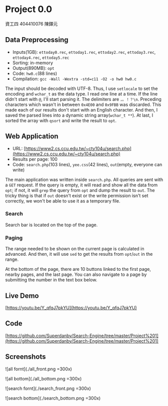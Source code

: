 # Project 0.0
資工四 404410076 陳鐸元

## Data Preprocessing

-	Inputs(1GB): `ettoday0.rec`, `ettoday1.rec`, `ettoday2.rec`, `ettoday3.rec`, `ettoday4.rec`, `ettoday5.rec`
-	Sorting: in-memory
-	Output(890MB): `opt`
-	Code: `hw0.c`(88 lines)
-	Compilation: `gcc -Wall -Wextra -std=c11 -O2 -o hw0 hw0.c`

The input should be decoded with UTF-8. Thus, I use `setlocale` to set the encoding and `wchar_t` as the data type. I read one line at a time. If the line didn't start with `@`, I'll start parsing it. The delimiters are `，。！？\n`. Preceding characters which wasn't in between `0x4E00` and `0x9FBB` was discarded. This made each of our results don't start with an English character. And then, I saved the parsed lines into a dynamic string array(`wchar_t **`). At last, I sorted the array with `qsort` and write the result to `opt`.

## Web Application

-	URL: [https://www2.cs.ccu.edu.tw/~cty104u/search.php](https://www2.cs.ccu.edu.tw/~cty104u/search.php)
-	Results per page: 100
-	Code: `search.php`(103 lines), `yee.css`(42 lines), `out`(empty, everyone can write)

The main application was written inside `search.php`. All queries are sent with a `GET` request. If the query is empty, it will read and show all the data from `opt`; if not, it will `grep` the query from `opt` and dump the result to `out`. The tricky thing is that if `out` doesn't exist or the write permission isn't set correctly, we won't be able to use it as a temporary file.

### Search

Search bar is located on the top of the page.

### Paging

The range needed to be shown on the current page is calculated in advanced. And then, it will use `sed` to get the results from `opt`/`out` in the range.

At the bottom of the page, there are 10 buttons linked to the first page, nearby pages, and the last page. You can also navigate to a page by submitting the number in the text box below.

## Live Demo

[https://youtu.be/Y_qfqJ7pkYU](https://youtu.be/Y_qfqJ7pkYU)

## Code

[https://github.com/Superdanby/Search-Engine/tree/master/Project%201](https://github.com/Superdanby/Search-Engine/tree/master/Project%201)

## Screenshots

![all fornt](./all_front.png =300x)

![all bottom](./all_bottom.png =300x)

![search fornt](./search_front.png =300x)

![search bottom](./search_bottom.png =300x)
